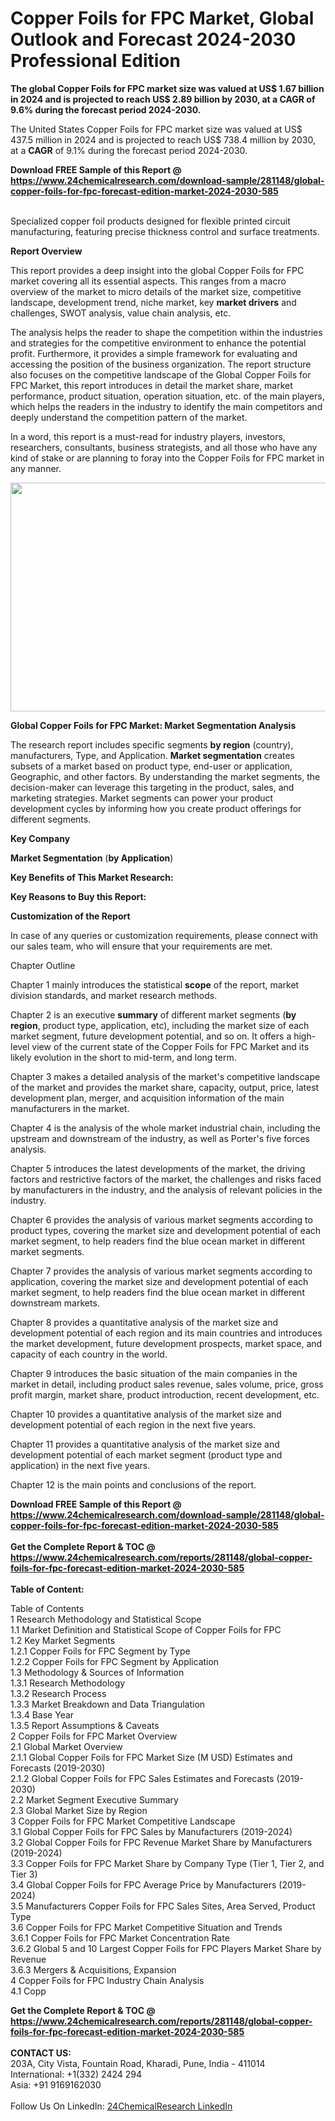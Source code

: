<h1>Copper Foils for FPC Market, Global Outlook and Forecast 2024-2030 Professional Edition</h1><p><strong>The global Copper Foils for FPC market size was valued at US$ 1.67 billion in 2024 and is projected to reach US$ 2.89 billion by 2030, at a CAGR of 9.6% during the forecast period 2024-2030.</strong></p><p>
</p><p>The United States Copper Foils for FPC market size was valued at US$ 437.5 million in 2024 and is projected to reach US$ 738.4 million by 2030, at a <strong>CAGR</strong> of 9.1% during the forecast period 2024-2030.</p><div><b>Download FREE Sample of this Report @ 
            <a href="https://www.24chemicalresearch.com/download-sample/281148/global-copper-foils-for-fpc-forecast-edition-market-2024-2030-585">
            https://www.24chemicalresearch.com/download-sample/281148/global-copper-foils-for-fpc-forecast-edition-market-2024-2030-585</a></b></div><br><p>
</p><p>Specialized copper foil products designed for flexible printed circuit manufacturing, featuring precise thickness control and surface treatments.</p><p>
</p><p><strong>Report Overview</strong></p><p>
</p><p>This report provides a deep insight into the global Copper Foils for FPC market covering all its essential aspects. This ranges from a macro overview of the market to micro details of the market size, competitive landscape, development trend, niche market, key <strong>market drivers</strong> and challenges, SWOT analysis, value chain analysis, etc.</p><p>
</p><p></p><p>
</p><p>The analysis helps the reader to shape the competition within the industries and strategies for the competitive environment to enhance the potential profit. Furthermore, it provides a simple framework for evaluating and accessing the position of the business organization. The report structure also focuses on the competitive landscape of the Global Copper Foils for FPC Market, this report introduces in detail the market share, market performance, product situation, operation situation, etc. of the main players, which helps the readers in the industry to identify the main competitors and deeply understand the competition pattern of the market.</p><p>
</p><p>In a word, this report is a must-read for industry players, investors, researchers, consultants, business strategists, and all those who have any kind of stake or are planning to foray into the Copper Foils for FPC market in any manner.</p><p>
</p><p><img alt="" src="https://24chemicalresearch.com/assets/report-images/CopperFoilsFPCMarket.png" style="height:366px; width:731px"></p><p>
</p><p><strong>Global Copper Foils for FPC Market: Market Segmentation Analysis</strong></p><p>
</p><p>The research report includes specific segments <strong>by region</strong> (country), manufacturers, Type, and Application. <strong>Market segmentation</strong> creates subsets of a market based on product type, end-user or application, Geographic, and other factors. By understanding the market segments, the decision-maker can leverage this targeting in the product, sales, and marketing strategies. Market segments can power your product development cycles by informing how you create product offerings for different segments.</p><p>
</p><p><strong>Key Company</strong></p><p>
</p><p>
</p><p><strong>Market Segmentation</strong> (<strong>by Application</strong>)</p><p>
</p><p>
</p><p><strong>Key Benefits of This Market Research:</strong></p><p>
</p><p>
</p><p><strong>Key Reasons to Buy this Report:</strong></p><p>
</p><p>
</p><p><strong>Customization of the Report</strong></p><p>
</p><p>In case of any queries or customization requirements, please connect with our sales team, who will ensure that your requirements are met.</p><p>
</p><p>Chapter Outline</p><p>
</p><p>Chapter 1 mainly introduces the statistical <strong>scope</strong> of the report, market division standards, and market research methods.</p><p>
</p><p>Chapter 2 is an executive <strong>summary</strong> of different market segments (<strong>by region</strong>, product type, application, etc), including the market size of each market segment, future development potential, and so on. It offers a high-level view of the current state of the Copper Foils for FPC Market and its likely evolution in the short to mid-term, and long term.</p><p>
</p><p>Chapter 3 makes a detailed analysis of the market's competitive landscape of the market and provides the market share, capacity, output, price, latest development plan, merger, and acquisition information of the main manufacturers in the market.</p><p>
</p><p>Chapter 4 is the analysis of the whole market industrial chain, including the upstream and downstream of the industry, as well as Porter's five forces analysis.</p><p>
</p><p>Chapter 5 introduces the latest developments of the market, the driving factors and restrictive factors of the market, the challenges and risks faced by manufacturers in the industry, and the analysis of relevant policies in the industry.</p><p>
</p><p>Chapter 6 provides the analysis of various market segments according to product types, covering the market size and development potential of each market segment, to help readers find the blue ocean market in different market segments.</p><p>
</p><p>Chapter 7 provides the analysis of various market segments according to application, covering the market size and development potential of each market segment, to help readers find the blue ocean market in different downstream markets.</p><p>
</p><p>Chapter 8 provides a quantitative analysis of the market size and development potential of each region and its main countries and introduces the market development, future development prospects, market space, and capacity of each country in the world.</p><p>
</p><p>Chapter 9 introduces the basic situation of the main companies in the market in detail, including product sales revenue, sales volume, price, gross profit margin, market share, product introduction, recent development, etc.</p><p>
</p><p>Chapter 10 provides a quantitative analysis of the market size and development potential of each region in the next five years.</p><p>
</p><p>Chapter 11 provides a quantitative analysis of the market size and development potential of each market segment (product type and application) in the next five years.</p><p>
</p><p>Chapter 12 is the main points and conclusions of the report.</p><p>

</p><div><b>Download FREE Sample of this Report @ 
            <a href="https://www.24chemicalresearch.com/download-sample/281148/global-copper-foils-for-fpc-forecast-edition-market-2024-2030-585">
            https://www.24chemicalresearch.com/download-sample/281148/global-copper-foils-for-fpc-forecast-edition-market-2024-2030-585</a></b></div><br><div><b>Get the Complete Report & TOC @ 
            <a href="https://www.24chemicalresearch.com/reports/281148/global-copper-foils-for-fpc-forecast-edition-market-2024-2030-585">
            https://www.24chemicalresearch.com/reports/281148/global-copper-foils-for-fpc-forecast-edition-market-2024-2030-585</a></b></div><br>
            <b>Table of Content:</b><p>Table of Contents<br />
 1 Research Methodology and Statistical Scope<br />
 1.1 Market Definition and Statistical Scope of Copper Foils for FPC<br />
 1.2 Key Market Segments<br />
 1.2.1 Copper Foils for FPC Segment by Type<br />
 1.2.2 Copper Foils for FPC Segment by Application<br />
 1.3 Methodology & Sources of Information<br />
 1.3.1 Research Methodology<br />
 1.3.2 Research Process<br />
 1.3.3 Market Breakdown and Data Triangulation<br />
 1.3.4 Base Year<br />
 1.3.5 Report Assumptions & Caveats<br />
 2 Copper Foils for FPC Market Overview<br />
 2.1 Global Market Overview<br />
 2.1.1 Global Copper Foils for FPC Market Size (M USD) Estimates and Forecasts (2019-2030)<br />
 2.1.2 Global Copper Foils for FPC Sales Estimates and Forecasts (2019-2030)<br />
 2.2 Market Segment Executive Summary<br />
 2.3 Global Market Size by Region<br />
 3 Copper Foils for FPC Market Competitive Landscape<br />
 3.1 Global Copper Foils for FPC Sales by Manufacturers (2019-2024)<br />
 3.2 Global Copper Foils for FPC Revenue Market Share by Manufacturers (2019-2024)<br />
 3.3 Copper Foils for FPC Market Share by Company Type (Tier 1, Tier 2, and Tier 3)<br />
 3.4 Global Copper Foils for FPC Average Price by Manufacturers (2019-2024)<br />
 3.5 Manufacturers Copper Foils for FPC Sales Sites, Area Served, Product Type<br />
 3.6 Copper Foils for FPC Market Competitive Situation and Trends<br />
 3.6.1 Copper Foils for FPC Market Concentration Rate<br />
 3.6.2 Global 5 and 10 Largest Copper Foils for FPC Players Market Share by Revenue<br />
 3.6.3 Mergers & Acquisitions, Expansion<br />
 4 Copper Foils for FPC Industry Chain Analysis<br />
 4.1 Copp</p><div><b>Get the Complete Report & TOC @ 
            <a href="https://www.24chemicalresearch.com/reports/281148/global-copper-foils-for-fpc-forecast-edition-market-2024-2030-585">
            https://www.24chemicalresearch.com/reports/281148/global-copper-foils-for-fpc-forecast-edition-market-2024-2030-585</a></b></div><br><b>CONTACT US:</b><br>
            203A, City Vista, Fountain Road, Kharadi, Pune, India - 411014<br>
            International: +1(332) 2424 294<br>
            Asia: +91 9169162030 <br><br>
            Follow Us On LinkedIn: <a href="https://www.linkedin.com/company/24chemicalresearch/">24ChemicalResearch LinkedIn</a>